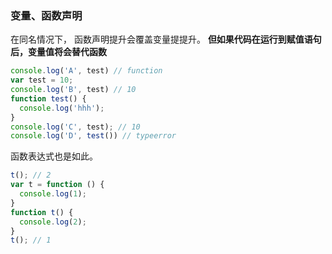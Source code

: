 
### 变量、函数声明

  在同名情况下， 函数声明提升会覆盖变量提提升。
  **但如果代码在运行到赋值语句后，变量值将会替代函数**

  ```js
  console.log('A', test) // function
  var test = 10;
  console.log('B', test) // 10
  function test() {
    console.log('hhh');
  }
  console.log('C', test); // 10
  console.log('D', test()) // typeerror
  ```
  函数表达式也是如此。
  ```js
  t(); // 2
  var t = function () {
    console.log(1);
  }
  function t() {
    console.log(2);
  }
  t(); // 1
  ```
###
